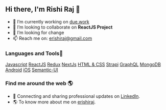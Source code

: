 ## Hi there, I'm Rishi Raj 👋

- 🔭 I’m currently working on [due.work](https://www.due.work)
- 👯 I’m looking to collaborate on **ReactJS Project**
- 🤔 I’m looking for change
- 📫 Reach me on: erishiraj@gmail.com

### Languages and Tools🧰

[Javascript](https://developer.mozilla.org/en-US/docs/Web/JavaScript) [ReactJS](https://reactjs.org/docs/getting-started.html) [Redux](https://redux.js.org/introduction/getting-started) [NextJs](https://nextjs.org/docs) [HTML & CSS](https://developer.mozilla.org/en-US/docs/Web/HTML) [Strapi](https://strapi.io/documentation/developer-docs/latest/getting-started/introduction.html) [GraphQL](https://www.apollographql.com/docs/react) [MongoDB](https://docs.mongodb.com/manual/tutorial/getting-started/) [Android](https://developer.android.com/guide?hl=th) [iOS](https://swift.org/documentation) [Semantic-UI](https://react.semantic-ui.com)

### Find me around the web 🌎
- 💼 Connecting and sharing professional updates on [LinkedIn](https://www.linkedin.com/in/rishi-raj-b9ab44a1).
- 🌎 To know more about me on [erishiraj](https://www.erishiraj.com/).

